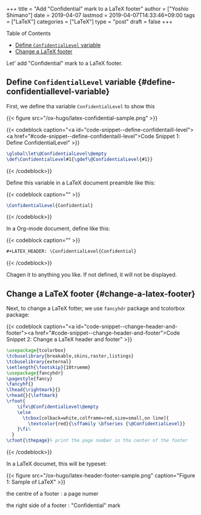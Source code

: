 +++
title = "Add \"Confidential\" mark to a LaTeX footer"
author = ["Yoshio Shimano"]
date = 2019-04-07
lastmod = 2019-04-07T14:33:46+09:00
tags = ["LaTeX"]
categories = ["LaTeX"]
type = "post"
draft = false
+++

<div class="ox-hugo-toc toc">
<div></div>

<div class="heading">Table of Contents</div>

- [Define `ConfidentialLevel` variable](#define-confidentiallevel-variable)
- [Change a LaTeX footer](#change-a-latex-footer)

</div>
<!--endtoc-->

Let' add "Confidential" mark to a LaTeX footer.


## Define `ConfidentialLevel` variable {#define-confidentiallevel-variable}

First, we define tha variable `ConfidentialLevel` to
show this

{{< figure src="/ox-hugo/latex-confidential-sample.png" >}}

{{< codeblock caption="<a id=\"code-snippet--define-confidentaill-level\"></a><a href=\"#code-snippet--define-confidentaill-level\">Code Snippet 1</a>: Define ConfidentialLevel" >}}
```latex
\global\let\@ConfidentialLevel\@empty
\def\ConfidentialLevel#1{\gdef\@ConfidentialLevel{#1}}
```
{{< /codeblock>}}

Define this variable in a LaTeX document preamble like this:

{{< codeblock caption="" >}}
```latex
\ConfidentialLevel{Confidential}
```
{{< /codeblock>}}

In a Org-mode document, define like this:

{{< codeblock caption="" >}}
```org
#+LATEX_HEADER: \ConfidentialLevel{Confidential}
```
{{< /codeblock>}}

Chagen it to anything you like.
If not defined, it will not be displayed.


## Change a LaTeX footer {#change-a-latex-footer}

Next, to change a LaTeX fotter,
we use `fancyhdr` package and tcolorbox package:

{{< codeblock caption="<a id=\"code-snippet--change-header-and-footer\"></a><a href=\"#code-snippet--change-header-and-footer\">Code Snippet 2</a>: Change a LaTeX header and footer" >}}
```latex
\usepackage{tcolorbox}
\tcbuselibrary{breakable,skins,raster,listings}
\tcbuselibrary{external}
\setlength{\footskip}{10truemm}
\usepackage{fancyhdr}
\pagestyle{fancy}
\fancyhf{}
\lhead{\rightmark}{}
\rhead{}{\leftmark}
\rfoot{
    \ifx\@ConfidentialLevel\@empty
    \else
      \tcbox[colback=white,colframe=red,size=small,on line]{
        \textcolor{red}{\sffamily \bfseries {\@ConfidentialLevel}}
    }\fi%
  }
\cfoot{\thepage}% print the page number in tha center of the footer
```
{{< /codeblock>}}

In a LaTeX documet, this will be typeset:

{{< figure src="/ox-hugo/latex-header-footer-sample.png" caption="Figure 1: Sample of LaTeX" >}}

the centre of a footer
: a page numer

the right side of a footer
: "Confidential" mark
